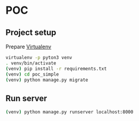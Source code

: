 # POC

## Project setup
Prepare [Virtualenv](https://virtualenv.pypa.io/en/latest/installation/) 

```bash
virtualenv -p pyton3 venv
. venv/bin/activate
(venv) pip install -r requirements.txt
(venv) cd poc_simple
(venv) python manage.py migrate
```

## Run server
```bash
(venv) python manage.py runserver localhost:8000
```